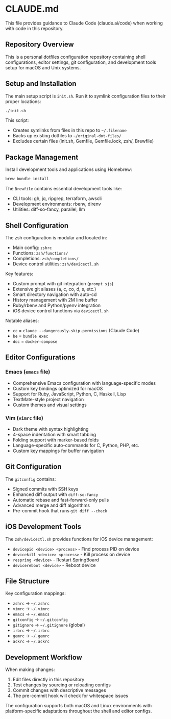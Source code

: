 # CLAUDE.md

This file provides guidance to Claude Code (claude.ai/code) when working with code in this repository.

## Repository Overview

This is a personal dotfiles configuration repository containing shell configurations, editor settings, git configuration, and development tools setup for macOS and Unix systems.

## Setup and Installation

The main setup script is `init.sh`. Run it to symlink configuration files to their proper locations:

```bash
./init.sh
```

This script:
- Creates symlinks from files in this repo to `~/.filename` 
- Backs up existing dotfiles to `~/original-dot-files/`
- Excludes certain files (init.sh, Gemfile, Gemfile.lock, zsh/, Brewfile)

## Package Management

Install development tools and applications using Homebrew:

```bash
brew bundle install
```

The `Brewfile` contains essential development tools like:
- CLI tools: gh, jq, ripgrep, terraform, awscli
- Development environments: rbenv, direnv
- Utilities: diff-so-fancy, parallel, llm

## Shell Configuration

The zsh configuration is modular and located in:
- Main config: `zshrc` 
- Functions: `zsh/functions/`
- Completions: `zsh/completions/`
- Device control utilities: `zsh/devicectl.sh`

Key features:
- Custom prompt with git integration (`prompt sjs`)
- Extensive git aliases (a, c, co, d, s, etc.)
- Smart directory navigation with auto-cd
- History management with 2M line buffer
- Ruby/rbenv and Python/pyenv integration
- iOS device control functions via `devicectl.sh`

Notable aliases:
- `cc` = `claude --dangerously-skip-permissions` (Claude Code)
- `be` = `bundle exec`
- `doc` = `docker-compose`

## Editor Configurations

### Emacs (`emacs` file)
- Comprehensive Emacs configuration with language-specific modes
- Custom key bindings optimized for macOS
- Support for Ruby, JavaScript, Python, C, Haskell, Lisp
- TextMate-style project navigation
- Custom themes and visual settings

### Vim (`vimrc` file)
- Dark theme with syntax highlighting
- 4-space indentation with smart tabbing
- Folding support with marker-based folds
- Language-specific auto-commands for C, Python, PHP, etc.
- Custom key mappings for buffer navigation

## Git Configuration

The `gitconfig` contains:
- Signed commits with SSH keys
- Enhanced diff output with `diff-so-fancy`
- Automatic rebase and fast-forward-only pulls
- Advanced merge and diff algorithms
- Pre-commit hook that runs `git diff --check`

## iOS Development Tools

The `zsh/devicectl.sh` provides functions for iOS device management:
- `devicepid <device> <process>` - Find process PID on device
- `devicekill <device> <process>` - Kill process on device  
- `respring <device>` - Restart SpringBoard
- `devicereboot <device>` - Reboot device

## File Structure

Key configuration mappings:
- `zshrc` → `~/.zshrc`
- `vimrc` → `~/.vimrc` 
- `emacs` → `~/.emacs`
- `gitconfig` → `~/.gitconfig`
- `gitignore` → `~/.gitignore` (global)
- `irbrc` → `~/.irbrc`
- `gemrc` → `~/.gemrc`
- `ackrc` → `~/.ackrc`

## Development Workflow

When making changes:
1. Edit files directly in this repository
2. Test changes by sourcing or reloading configs
3. Commit changes with descriptive messages
4. The pre-commit hook will check for whitespace issues

The configuration supports both macOS and Linux environments with platform-specific adaptations throughout the shell and editor configs.